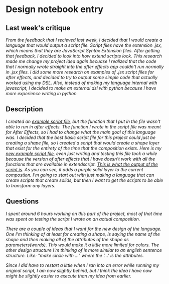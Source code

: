 # Design notebook entry

## Last week's critique

_From the feedback that I recieved last week, I decided that I would create a language that would output a script file. Script files have the extension .jsx, which means that they are JavaScript Syntax Extension files. After getting that feedback, I decided to look into how extend scripts look. This research made me change my project idea again becuase I realized that the code that I normally wrote straight into the after effects app couldn't run normally in .jsx files. I did some more research on examples of .jsx script files for after effects, and decided to try to output some simple code that actually worked using my DSL. Also, instead of making my language internal with javascript, I decided to make an external dsl with python because I have more experience writing in python._

## Description
_I created an [example script file](https://github.com/hmc-cs111-spring2023/Artifact-Cruedy/blob/main/wiggle.jsx), but the function that I put in the file wasn't able to run in after effects. The function I wrote in the script file was meant for After Effects, so I had to change what the main goal of this language was. I decided that the best basic script file for this project could just be creating a shape file, so I created a script that would create a shape layer that exist for the entirety of the time that the composition exists. Here is my [new example script file](https://github.com/hmc-cs111-spring2023/Artifact-Cruedy/blob/main/shape.jsx), even just writing and testing this file took a while because the version of after effects that I have doesn't work with all the functions that are available in extendscript. [This is what the output of the script is](https://raw.githubusercontent.com/hmc-cs111-spring2023/Artifact-Cruedy/main/Screen%20Shot%202023-04-09%20at%2010.43.32%20PM.png). As you can see, it adds a purple solid layer to the current compostion. I'm going to start out with just making a language that can create scripts that create solids, but then I want to get the scripts to be able to transform any layers._

## Questions

_I spent around 6 hours working on this part of the project, most of that time was spent on testing the script I wrote on an actual composition._

_There are a couple of ideas that I want for the new design of the language. One I'm thinking of at least for creating a shape, is saying the name of the shape and then making all of the attributes of the shape as parameters(words). This would make it a little more limited for colors. 
The other design structure I'm thinking of is more similar to an english sentence structure. Like:
"make circle with ..." where the '...' is the attributes._

_Since I did have to restart a little when I ran into an error while running my original script, I am now slightly behind, but I think the idea I have now might be slightly easier to execute than my idea from earlier._
